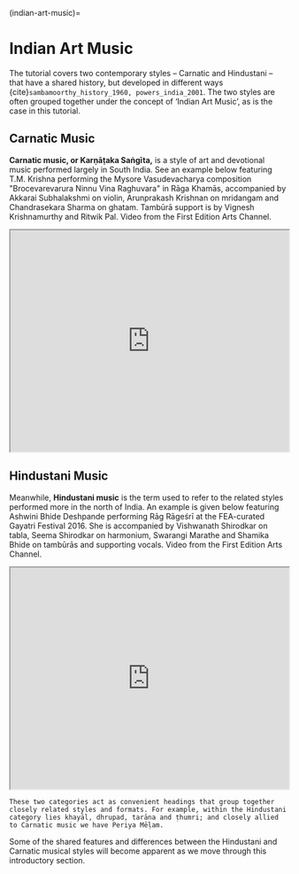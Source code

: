 (indian-art-music)=
# Indian Art Music

The tutorial covers two contemporary styles – Carnatic and Hindustani – that have a shared history, but developed in different ways {cite}`sambamoorthy_history_1960, powers_india_2001`. The two styles are often grouped together under the concept of ‘Indian Art Music’, as is the case in this tutorial.


## Carnatic Music
**Carnatic music, or Karṇāṭaka Saṅgīta,** is a style of art and devotional music performed largely in South India. See an example below featuring T.M. Krishna performing the Mysore Vasudevacharya composition "Brocevarevarura Ninnu Vina Raghuvara" in Rāga Khamās, accompanied by Akkarai Subhalakshmi on violin, Arunprakash Krishnan on mridangam and Chandrasekara Sharma on ghatam. Tambūrā support is by Vignesh Krishnamurthy and Ritwik Pal. Video from the First Edition Arts Channel. 

<iframe width="100%" height="400" src="https://www.youtube.com/embed/7A0YSVf-z3c" title="Example video" frameborder="2" allow="accelerometer; autoplay; clipboard-write; encrypted-media" allowfullscreen></iframe>


## Hindustani Music
Meanwhile, **Hindustani music** is the term used to refer to the related styles performed more in the north of India. An example is given below featuring Ashwini Bhide Deshpande performing Rāg Rāgeśrī at the FEA-curated Gayatri Festival 2016. She is accompanied by Vishwanath Shirodkar on tabla, Seema Shirodkar on harmonium, Swarangi Marathe and Shamika Bhide on tambūrās and supporting vocals. Video from the First Edition Arts Channel. 

<iframe width="100%" height="400" src="https://www.youtube.com/embed/AQtWq88xFls" title="Example video" frameborder="2" allow="accelerometer; autoplay; clipboard-write; encrypted-media" allowfullscreen></iframe>

```{important}
These two categories act as convenient headings that group together closely related styles and formats. For example, within the Hindustani category lies khayāl, dhrupad, tarāna and ṭhumri; and closely allied to Carnatic music we have Periya Mēḷam.
```

Some of the shared features and differences between the Hindustani and Carnatic musical styles will become apparent as we move through this introductory section.